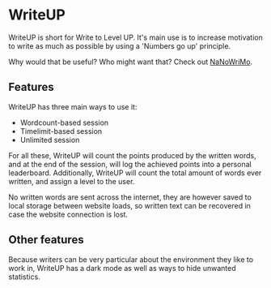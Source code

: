# WriteUP
WriteUP is short for Write to Level UP.
It's main use is to increase motivation to write as much as possible by using a 'Numbers go up' principle.

Why would that be useful? Who might want that? Check out [NaNoWriMo](https://nanowrimo.org).

## Features
WriteUP has three main ways to use it:
- Wordcount-based session
- Timelimit-based session
- Unlimited session

For all these, WriteUP will count the points produced by the written words, and at the end of the session, will log the achieved points into a personal leaderboard. 
Additionally, WriteUP will count the total amount of words ever written, and assign a level to the user.

No written words are sent across the internet, they are however saved to local storage between website loads, so written text can be recovered in case the website connection is lost.

## Other features

Because writers can be very particular about the environment they like to work in, WriteUP has a dark mode as well as ways to hide unwanted statistics. 
